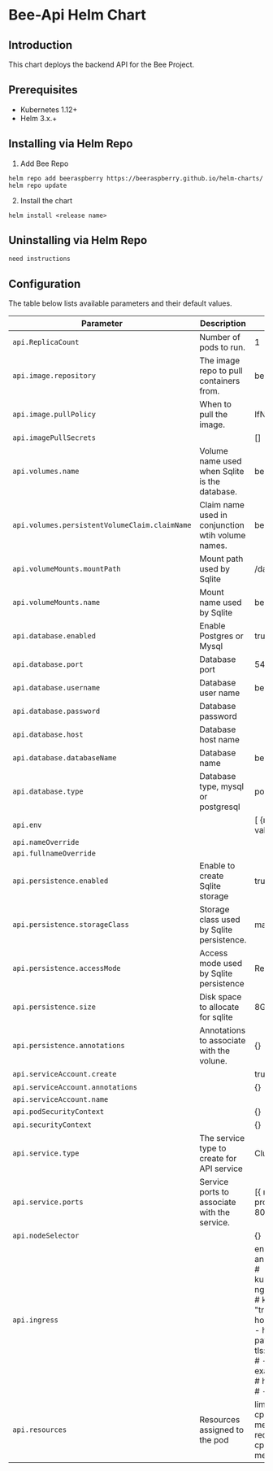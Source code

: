 # Bee-Api Helm Chart

## Introduction
This chart deploys the backend API for the Bee Project.

## Prerequisites

- Kubernetes 1.12+
- Helm 3.x.+

## Installing via Helm Repo

1. Add Bee Repo
```console
helm repo add beeraspberry https://beeraspberry.github.io/helm-charts/
helm repo update
```

2. Install the chart
```console
helm install <release name> 
```

## Uninstalling via Helm Repo
```console
need instructions
```

## Configuration

The table below lists available parameters and their default values.

| Parameter | Description | Default |
| --------- | ----------- | ------- |
| `api.ReplicaCount`| Number of pods to run. | 1 |
| `api.image.repository` | The image repo to pull containers from.| beeraspberry/bee-api |
| `api.image.pullPolicy` | When to pull the image. | IfNotPresent |
| `api.imagePullSecrets` |  | [] |
| `api.volumes.name`     | Volume name used when Sqlite is the database. | bee-api-volume |
| `api.volumes.persistentVolumeClaim.claimName` | Claim name used in conjunction wtih volume names. | bee-api-claim |
| `api.volumeMounts.mountPath` | Mount path used by Sqlite | /data |
| `api.volumeMounts.name` | Mount name used by Sqlite | bee-api-volume |
| `api.database.enabled` | Enable Postgres or Mysql | true |
| `api.database.port` | Database port | 5432 |
| `api.database.username` | Database user name | beeapi |
| `api.database.password` | Database password |  |
| `api.database.host` | Database host name |  |
| `api.database.databaseName` | Database name | beeapi |
| `api.database.type` | Database type, mysql or postgresql | postgresql |
| `api.env` |  | [ {name: DATABASE_DIR, value:"/data"}] |
| `api.nameOverride` |  |  |
| `api.fullnameOverride` |  |  |
| `api.persistence.enabled` | Enable to create Sqlite storage | true |
| `api.persistence.storageClass` | Storage class used by Sqlite persistence. | manual |
| `api.persistence.accessMode` | Access mode used by Sqlite persistence | ReadWriteOnce |
| `api.persistence.size` | Disk space to allocate for sqlite| 8Gi |
| `api.persistence.annotations` | Annotations to associate with the volune. | {} |
| `api.serviceAccount.create` |  | true |
| `api.serviceAccount.annotations` |  | {} |
| `api.serviceAccount.name` |  |  |
| `api.podSecurityContext` |  | {} |
| `api.securityContext` |  | {} |
| `api.service.type` | The service type to create for API service| ClusterIP |
| `api.service.ports` | Service ports to associate with the service. | [{ name: bee-api, port: 80, protocol: TCP, targetPort: 80}] |
| `api.nodeSelector` |  | {} |
| `api.ingress` |  | enabled: false<br>     annotations: {}<br> # kubernetes.io/ingress.class: nginx <br># kubernetes.io/tls-acme: "true" <br>     hosts: <br>       - host: map-example.local <br>         paths: [] <br>     tls: [] <br>     # - secretName: chart-example-tls <br>     # hosts: <br>     # - chart-example.local |
| `api.resources` | Resources assigned to the pod |      limits: <br>       cpu: 0.5 <br>       memory: 512Mi <br>     requests: <br>       cpu: 250m <br>       memory: 50Mi |